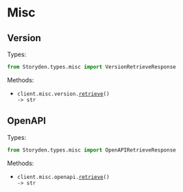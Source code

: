 # Misc

## Version

Types:

```python
from Storyden.types.misc import VersionRetrieveResponse
```

Methods:

- <code title="get /version">client.misc.version.<a href="./src/Storyden/resources/misc/version.py">retrieve</a>() -> str</code>

## OpenAPI

Types:

```python
from Storyden.types.misc import OpenAPIRetrieveResponse
```

Methods:

- <code title="get /openapi.json">client.misc.openapi.<a href="./src/Storyden/resources/misc/openapi.py">retrieve</a>() -> str</code>
